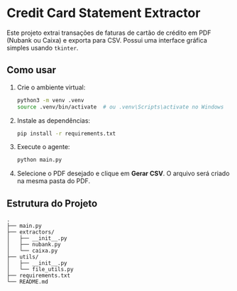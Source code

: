 # Credit Card Statement Extractor

Este projeto extrai transações de faturas de cartão de crédito em PDF (Nubank ou Caixa) e exporta para CSV. Possui uma interface gráfica simples usando `tkinter`.

## Como usar

1. Crie o ambiente virtual:
   ```bash
   python3 -m venv .venv
   source .venv/bin/activate  # ou .venv\Scripts\activate no Windows
   ```

2. Instale as dependências:
   ```bash
   pip install -r requirements.txt
   ```

3. Execute o agente:
   ```bash
   python main.py
   ```

4. Selecione o PDF desejado e clique em **Gerar CSV**. O arquivo será criado na mesma pasta do PDF.

## Estrutura do Projeto

```
.
├── main.py
├── extractors/
│   ├── __init__.py
│   ├── nubank.py
│   └── caixa.py
├── utils/
│   ├── __init__.py
│   └── file_utils.py
├── requirements.txt
└── README.md
```
